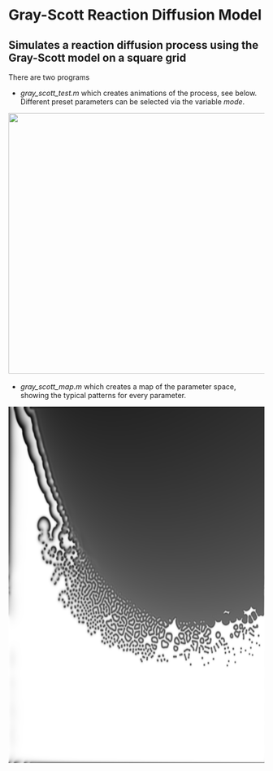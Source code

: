 # Gray-Scott Reaction Diffusion Model
## Simulates a reaction diffusion process using the Gray-Scott model on a square grid

There are two programs 
* *gray_scott_test.m* which creates animations of the process, see below. Different preset parameters can be selected via the variable *mode*.
<p align="center">
<img src="https://github.com/Ntropic/Physics/blob/master/Gray_Scott_Model/example.gif?raw=true" width="512" height="512" />
</p>

* *gray_scott_map.m* which creates a map of the parameter space, showing the typical patterns for every parameter.
<p align="center">
<img src="https://github.com/Ntropic/Physics/blob/master/Gray_Scott_Model/f_0_0.08_k_0.03_0.08_res2000_2000.png?raw=true" width="700" height="700" />
</p>

